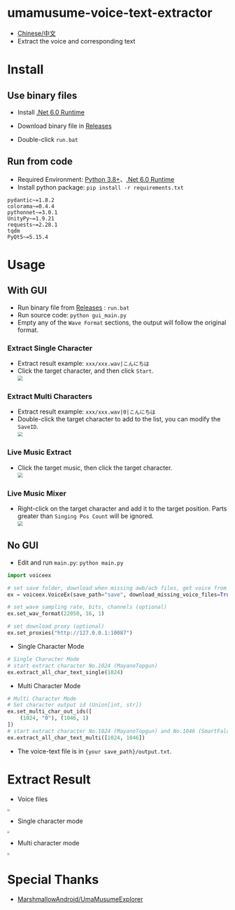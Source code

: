 # umamusume-voice-text-extractor

- [Chinese/中文](README-ZH.md)
- Extract the voice and corresponding text



# Install

## Use binary files

- Install [.Net 6.0 Runtime](https://dotnet.microsoft.com/zh-cn/download/dotnet/6.0)

- Download binary file in [Releases](https://github.com/chinosk6/umamusume-voice-text-extractor/releases)
- Double-click `run.bat`



## Run from code

- Required Environment: [Python 3.8+](https://www.python.org/downloads/)、[.Net 6.0 Runtime](https://dotnet.microsoft.com/zh-cn/download/dotnet/6.0)
- Install python package: `pip install -r requirements.txt`

```
pydantic~=1.8.2
colorama~=0.4.4
pythonnet~=3.0.1
UnityPy~=1.9.21
requests~=2.28.1
tqdm
PyQt5~=5.15.4
```





# Usage

## With GUI

- Run binary file from [Releases](https://github.com/chinosk6/umamusume-voice-text-extractor/releases) : `run.bat`
- Run source code: `python gui_main.py`
- Empty any of the `Wave Format` sections, the output will follow the original format.



### Extract Single Character

- Extract result example: `xxx/xxx.wav|こんにちは`
- Click the target character, and then click `Start`.<br><img src="img/single_en.jpg" style="zoom:67%;" />



### Extract Multi Characters

- Extract result example: `xxx/xxx.wav|0|こんにちは`
- Double-click the target character to add to the list, you can modify the `SaveID`.<br><img src="img/multi_en.jpg" style="zoom:67%;" />



### Live Music Extract

- Click the target music, then click the target character.<br><img src="img/music_en.jpg" style="zoom:67%;" />



### Live Music Mixer

- Right-click on the target character and add it to the target position. Parts greater than `Singing Pos Count` will be ignored.<br><img src="img/mix_en.jpg" style="zoom:67%;" />



## No GUI

- Edit and run `main.py`: `python main.py`

```python
import voiceex

# set save folder, download when missing awb/acb files, get voice from all character stories (takes a long time), use cache (Save in "umacache" folder. You need to delete the cache file yourself after the game update.)
ex = voiceex.VoiceEx(save_path="save", download_missing_voice_files=True, get_voice_from_all_stories=False, use_cache=True)

# set wave sampling rate, bits, channels (optional)
ex.set_wav_format(22050, 16, 1)

# set download proxy (optional)
ex.set_proxies("http://127.0.0.1:10087")
```

 - Single Character Mode

```python
# Single Character Mode
# start extract character No.1024 (MayanoTopgun)
ex.extract_all_char_text_single(1024)
```

 - Multi Character Mode

```python
# Multi Character Mode
# Set character output id (Union[int, str])
ex.set_multi_char_out_ids([
    (1024, "0"), (1046, 1)
])
# start extract character No.1024 (MayanoTopgun) and No.1046 (SmartFalcon)
ex.extract_all_char_text_multi([1024, 1046])
```



- The voice-text file is in `{your save_path}/output.txt`.



# Extract Result

 - Voice files
<img src="img/file.jpg" style="zoom:35%;" />

 - Single character mode
<img src="img/text.jpg" style="zoom:30%;" />

 - Multi character mode
<img src="img/text_multi.jpg" style="zoom:30%;" />



# Special Thanks

- [MarshmallowAndroid/UmaMusumeExplorer](https://github.com/MarshmallowAndroid/UmaMusumeExplorer)

